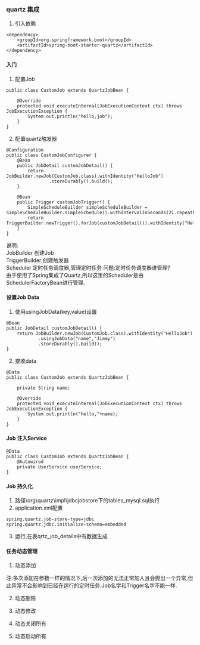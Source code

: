 ### quartz 集成
1. 引入依赖
```
<dependency>
    <groupId>org.springframework.boot</groupId>
    <artifactId>spring-boot-starter-quartz</artifactId>
</dependency>
```

#### 入门
1. 配置Job
```
public class CustomJob extends QuartzJobBean {

    @Override
    protected void executeInternal(JobExecutionContext ctx) throws JobExecutionException {
        System.out.println("hello,job");
    }
}
```

2. 配置quartz触发器
```
@Configuration
public class CustomJobConfigurer {
    @Bean
    public JobDetail customJobDetail() {
        return JobBuilder.newJob(CustomJob.class).withIdentity("HelloJob")
                .storeDurably().build();
    }

    @Bean
    public Trigger customJobTrigger() {
        SimpleScheduleBuilder simpleScheduleBuilder = SimpleScheduleBuilder.simpleSchedule().withIntervalInSeconds(2).repeatForever();
        return TriggerBuilder.newTrigger().forJob(customJobDetail()).withIdentity("HelloTrigger").withSchedule(simpleScheduleBuilder).build();
    }
}
```
说明:  
JobBuilder         创建Job    
TriggerBuilder     创建触发器  
Scheduler          定时任务调度器,管理定时任务
问题:定时任务调度器谁管理?  
由于使用了Spring集成了Quartz,所以这里的Scheduler是由SchedulerFactoryBean进行管理.

#### 设置Job Data
1. 使用usingJobData(key,value)设置
```
@Bean
public JobDetail customJobDetail() {
    return JobBuilder.newJob(CustomJob.class).withIdentity("HelloJob")
            .usingJobData("name","Jimmy")
            .storeDurably().build();
}
```

2. 接收data
```
@Data
public class CustomJob extends QuartzJobBean {

    private String name;

    @Override
    protected void executeInternal(JobExecutionContext ctx) throws JobExecutionException {
        System.out.println("hello,"+name);
    }
}
```

#### Job 注入Service
```
@Data
public class CustomJob extends QuartzJobBean {
    @Autowired
    private UserService userService;
} 
```

#### Job 持久化
1. 路径\org\quartz\impl\jdbcjobstore下的tables_mysql.sql执行
2. application.xml配置
```
spring.quartz.job-store-type=jdbc
spring.quartz.jdbc.initialize-schema=embedded
```
3. 运行,在表qrtz_job_details中有数据生成


#### 任务动态管理
1. 动态添加



注:多次添加在参数一样的情况下,后一次添加的无法正常加入且会抛出一个异常,但此异常不会影响到已经在运行的定时任务.Job名字和Trigger名字不能一样.

2. 动态删除

3. 动态修改

4. 动态关闭所有

5. 动态启动所有


